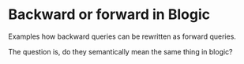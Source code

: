 # Backward or forward in Blogic

Examples how backward queries can be rewritten as forward queries.

The question is, do they semantically mean the same thing in blogic?
